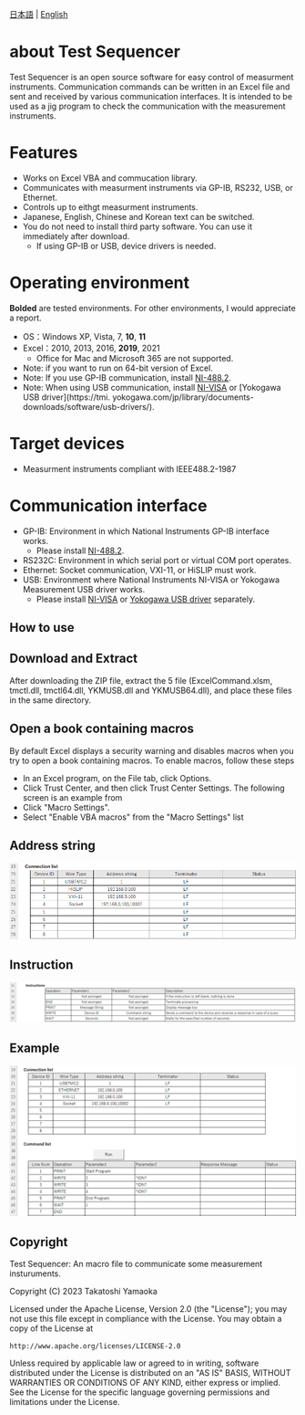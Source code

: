[日本語](README.ja.md) | [English](README.md)

# about Test Sequencer
Test Sequencer is an open source software for easy control of measurment instruments. 
Communication commands can be written in an Excel file and sent and received by various communication interfaces. 
It is intended to be used as a jig program to check the communication with the measurement instruments. 

# Features
- Works on Excel VBA and commucation library. 
- Communicates with measurment instruments via GP-IB, RS232, USB, or Ethernet.
- Controls up to eithgt measurment instruments.
- Japanese, English, Chinese and Korean text can be switched.
- You do not need to install third party software. You can use it immediately after download.
  - If using GP-IB or USB, device drivers is needed.

# Operating environment
**Bolded** are tested environments. For other environments, I would appreciate a report.
- OS：Windows XP, Vista, 7, **10**, **11**
- Excel：2010, 2013, 2016, **2019**, 2021
  - Office for Mac and Microsoft 365 are not supported.
- Note: if you want to run on 64-bit version of Excel.
- Note: If you use GP-IB communication, install [NI-488.2](https://www.ni.com/ja-jp/support/downloads/drivers/download.ni-488-2.html).
- Note: When using USB communication, install [NI-VISA](https://www.ni.com/ja-jp/support/downloads/drivers/download.ni-visa.html) or [Yokogawa USB driver](https://tmi. yokogawa.com/jp/library/documents-downloads/software/usb-drivers/).

# Target devices
- Measurment instruments compliant with IEEE488.2-1987

# Communication interface
- GP-IB: Environment in which National Instruments GP-IB interface works.
  - Please install [NI-488.2](https://www.ni.com/ja-jp/support/downloads/drivers/download.ni-488-2.html).
- RS232C: Environment in which serial port or virtual COM port operates.
- Ethernet: Socket communication, VXI-11, or HiSLIP must work.
- USB: Environment where National Instruments NI-VISA or Yokogawa Measurement USB driver works.
  - Please install [NI-VISA](https://www.ni.com/ja-jp/support/downloads/drivers/download.ni-visa.html) or [Yokogawa USB driver](https://tmi.yokogawa.com/jp/library/documents-downloads/software/usb-drivers/) separately.

## How to use
## Download and Extract
After downloading the ZIP file, extract the 5 file (ExcelCommand.xlsm, tmctl.dll, tmctl64.dll, YKMUSB.dll and YKMUSB64.dll), and place these files in the same directory.

## Open a book containing macros
By default Excel displays a security warning and disables macros when you try to open a book containing macros. To enable macros, follow these steps

- In an Excel program, on the File tab, click Options.
- Click Trust Center, and then click Trust Center Settings. The following screen is an example from
- Click "Macro Settings".
- Select "Enable VBA macros" from the "Macro Settings" list

## Address string
![<img src="docs/101e.png">](docs/101e.png)

## Instruction
![<img src="docs/102e.png">](docs/102e.png)

## Example
![<img src="docs/103e.png">](docs/103e.png)

## Copyright
Test Sequencer: An macro file to communicate some measurement insturuments.

Copyright (C) 2023 Takatoshi Yamaoka

Licensed under the Apache License, Version 2.0 (the "License");
you may not use this file except in compliance with the License.
You may obtain a copy of the License at

    http://www.apache.org/licenses/LICENSE-2.0

Unless required by applicable law or agreed to in writing, software
distributed under the License is distributed on an "AS IS" BASIS,
WITHOUT WARRANTIES OR CONDITIONS OF ANY KIND, either express or implied.
See the License for the specific language governing permissions and
limitations under the License.
